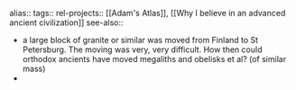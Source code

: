 alias::
tags::
rel-projects:: [[Adam's Atlas]], [[Why I believe in an advanced ancient civilization]] 
see-also::
- a large block of granite or similar was moved from Finland to St Petersburg. The moving was very, very difficult. How then could orthodox ancients have moved megaliths and obelisks et al? (of similar mass)
-